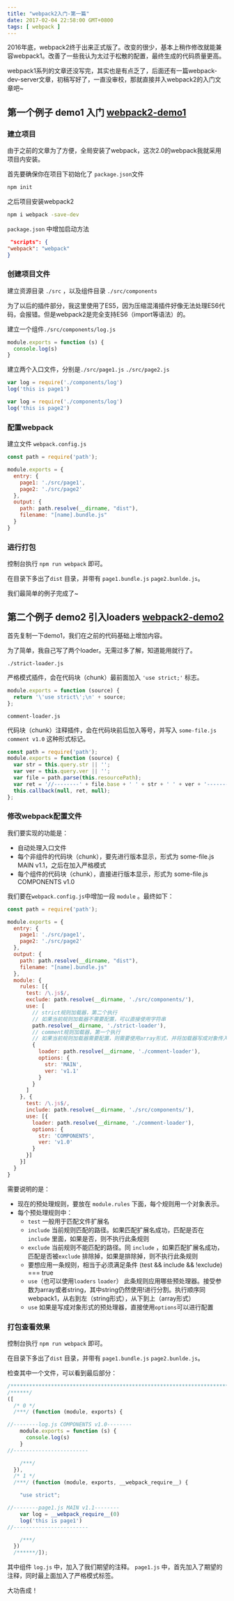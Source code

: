 ```yaml
---
title: "webpack2入门-第一篇"
date: 2017-02-04 22:58:00 GMT+0800
tags: [ webpack ]
---
```


2016年底，webpack2终于出来正式版了。改变的很少，基本上稍作修改就能兼容webpack1。改善了一些我认为太过于松散的配置，最终生成的代码质量更高。

webpack1系列的文章还没写完，其实也是有点乏了，后面还有一篇webpack-dev-server文章，初稿写好了，一直没审校，那就直接并入webpack2的入门文章吧~

<!-- truncate -->

## 第一个例子 demo1 入门 [webpack2-demo1](https://github.com/yukapril/learning/tree/master/webpack2-demo/demo1)

### 建立项目

由于之前的文章为了方便，全局安装了webpack，这次2.0的webpack我就采用项目内安装。

首先要确保你在项目下初始化了 `package.json`文件

```bash
npm init
```

之后项目安装webpack2

```bash
npm i webpack -save-dev
```

`package.json` 中增加启动方法

```json
 "scripts": {
"webpack": "webpack"
}
```

### 创建项目文件

建立资源目录 `./src` ，以及组件目录 `./src/components`

为了以后的插件部分，我这里使用了ES5，因为压缩混淆插件好像无法处理ES6代码，会报错。但是webpack2是完全支持ES6（import等语法）的。

建立一个组件`./src/components/log.js`

```js
module.exports = function (s) {
  console.log(s)
}
```

建立两个入口文件，分别是`./src/page1.js` `./src/page2.js`

```js
var log = require('./components/log')
log('this is page1')
```

```js
var log = require('./components/log')
log('this is page2')
```

### 配置webpack

建立文件 `webpack.config.js`

```js
const path = require('path');

module.exports = {
  entry: {
    page1: './src/page1',
    page2: './src/page2'
  },
  output: {
    path: path.resolve(__dirname, "dist"),
    filename: "[name].bundle.js"
  }
}
```

### 进行打包

控制台执行 `npm run webpack` 即可。

在目录下多出了`dist` 目录，并带有 `page1.bundle.js` `page2.bunlde.js`。

我们最简单的例子完成了~

## 第二个例子 demo2 引入loaders [webpack2-demo2](https://github.com/yukapril/learning/tree/master/webpack2-demo)

首先复制一下demo1，我们在之前的代码基础上增加内容。

为了简单，我自己写了两个loader。无需过多了解，知道能用就行了。

`./strict-loader.js`

严格模式插件，会在代码块（chunk）最前面加入 `'use strict;'` 标志。

```js
module.exports = function (source) {
  return '\'use strict\';\n' + source;
};
```

`comment-loader.js`

代码块（chunk）注释插件，会在代码块前后加入等号，并写入 `some-file.js comment v1.0` 这种形式标记。

```js
const path = require('path');
module.exports = function (source) {
  var str = this.query.str || '';
  var ver = this.query.ver || '';
  var file = path.parse(this.resourcePath);
  var ret = '//--------' + file.base + ' ' + str + ' ' + ver + '--------\n' + source + '\n//------------------------';
  this.callback(null, ret, null);
};
```

### 修改webpack配置文件

我们要实现的功能是：

* 自动处理入口文件
* 每个非组件的代码块（chunk），要先进行版本显示，形式为 some-file.js MAIN v1.1，之后在加入严格模式
* 每个组件的代码块（chunk），直接进行版本显示，形式为 some-file.js COMPONENTS v1.0

我们要在`webpack.config.js`中增加一段 `module` 。最终如下：

```js
const path = require('path');

module.exports = {
  entry: {
    page1: './src/page1',
    page2: './src/page2'
  },
  output: {
    path: path.resolve(__dirname, "dist"),
    filename: "[name].bundle.js"
  },
  module: {
    rules: [{
      test: /\.js$/,
      exclude: path.resolve(__dirname, './src/components/'),
      use: [
        // strict规则加载器，第二个执行
        // 如果当前规则加载器不需要配置，可以直接使用字符串
        path.resolve(__dirname, './strict-loader'),
        // comment规则加载器，第一个执行
        // 如果当前规则加载器需要配置，则需要使用array形式，并将加载器写成对象传入
        {
          loader: path.resolve(__dirname, './comment-loader'),
          options: {
            str: 'MAIN',
            ver: 'v1.1'
          }
        }
      ]
    }, {
      test: /\.js$/,
      include: path.resolve(__dirname, './src/components/'),
      use: [{
        loader: path.resolve(__dirname, './comment-loader'),
        options: {
          str: 'COMPONENTS',
          ver: 'v1.0'
        }
      }]
    }]
  }
}
```

需要说明的是：

* 现在的预处理规则，要放在 `module.rules` 下面，每个规则用一个对象表示。
* 每个预处理规则中：
    * `test` 一般用于匹配文件扩展名
    * `include` 当前规则匹配的路径。如果匹配扩展名成功，匹配是否在 `include` 里面，如果是否，则不执行此条规则
    * `exclude` 当前规则不能匹配的路径。同 `include` ，如果匹配扩展名成功，匹配是否被`exclude` 排除掉，如果是排除掉，则不执行此条规则
    * 要想应用一条规则，相当于必须满足条件 (test && include && !exclude) === true
    * `use`（也可以使用`loaders` `loader`） 此条规则应用哪些预处理器。接受参数为array或者string，其中string仍然使用!进行分割。执行顺序同webpack1，从右到左（string形式），从下到上（array形式）
    * `use` 如果是写成对象形式的预处理器，直接使用`options`可以进行配置

### 打包查看效果

控制台执行 `npm run webpack` 即可。

在目录下多出了`dist` 目录，并带有 `page1.bundle.js` `page2.bunlde.js`。

检查其中一个文件，可以看到最后部分：

```js
/************************************************************************/
/******/
([
  /* 0 */
  /***/ (function (module, exports) {

//--------log.js COMPONENTS v1.0--------
    module.exports = function (s) {
      console.log(s)
    }
//------------------------

    /***/
  }),
  /* 1 */
  /***/ (function (module, exports, __webpack_require__) {

    "use strict";

//--------page1.js MAIN v1.1--------
    var log = __webpack_require__(0)
    log('this is page1')
//------------------------

    /***/
  })
  /******/]);
```

其中组件 `log.js` 中，加入了我们期望的注释。 `page1.js` 中，首先加入了期望的注释，同时最上面加入了严格模式标签。

大功告成！
